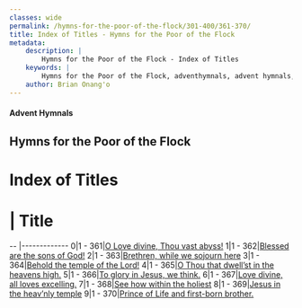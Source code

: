 ```yaml
---
classes: wide
permalink: /hymns-for-the-poor-of-the-flock/301-400/361-370/
title: Index of Titles - Hymns for the Poor of the Flock
metadata:
    description: |
        Hymns for the Poor of the Flock - Index of Titles
    keywords: |
        Hymns for the Poor of the Flock, adventhymnals, advent hymnals, index
    author: Brian Onang'o
---
```


#### Advent Hymnals

## Hymns for the Poor of the Flock

# Index of Titles
# | Title                        
-- |-------------
0|1 - 361|[O Love divine, Thou vast abyss!](/301-400/361-370/01.O-Love-divine,-Thou-vast-abyss!)
1|1 - 362|[Blessed are the sons of God!](/301-400/361-370/02.Blessed-are-the-sons-of-God!)
2|1 - 363|[Brethren, while we sojourn here](/301-400/361-370/03.Brethren,-while-we-sojourn-here)
3|1 - 364|[Behold the temple of the Lord!](/301-400/361-370/04.Behold-the-temple-of-the-Lord!)
4|1 - 365|[O Thou that dwell’st in the heavens high.](/301-400/361-370/05.O-Thou-that-dwell’st-in-the-heavens-high)
5|1 - 366|[To glory in Jesus, we think.](/301-400/361-370/06.To-glory-in-Jesus,-we-think)
6|1 - 367|[Love divine, all loves excelling.](/301-400/361-370/07.Love-divine,-all-loves-excelling)
7|1 - 368|[See how within the holiest](/301-400/361-370/08.See-how-within-the-holiest)
8|1 - 369|[Jesus in the heav’nly temple](/301-400/361-370/09.Jesus-in-the-heav’nly-temple)
9|1 - 370|[Prince of Life and first-born brother.](/301-400/361-370/10.Prince-of-Life-and-first-born-brother)